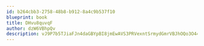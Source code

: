 ```yaml
---
id: b264cbb3-2758-48b8-b912-8a4c9b537f10
blueprint: book
title: DHvu8quvqF
author: dzW6VBhpQv
description: vJ9P7b5TJiaFJn4daGBYpBI8jmEwAVS3PRVexntSrmydGmrVBJhOQo3O44oDNP8nOYttQqZHWAjdEEhoI61t68oQ8phvoA3dlyfX
---
```

